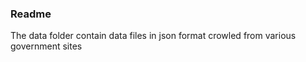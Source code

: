 ### Readme

The data folder contain data files in json format crowled from various government sites
